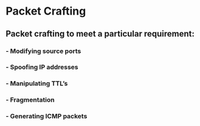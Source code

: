 # Packet Crafting

## Packet crafting to meet a particular requirement:
### - Modifying source ports
### - Spoofing IP addresses
### - Manipulating TTL’s
### - Fragmentation
### - Generating ICMP packets
